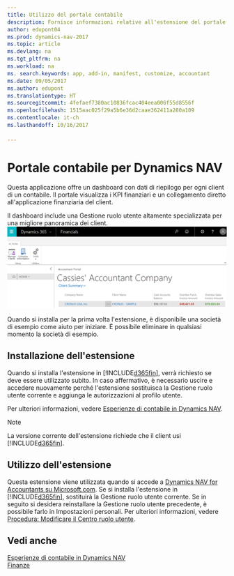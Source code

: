 ```yaml
---
title: Utilizzo del portale contabile
description: Fornisce informazioni relative all'estensione del portale contabile.
author: edupont04
ms.prod: dynamics-nav-2017
ms.topic: article
ms.devlang: na
ms.tgt_pltfrm: na
ms.workload: na
ms. search.keywords: app, add-in, manifest, customize, accountant
ms.date: 09/05/2017
ms.author: edupont
ms.translationtype: HT
ms.sourcegitcommit: 4fefaef7380ac10836fcac404eea006f55d8556f
ms.openlocfilehash: 1515aac025f29a5b6e36d2caae362411a280a109
ms.contentlocale: it-ch
ms.lasthandoff: 10/16/2017

---
```

# <a name="accountant-portal-for-dynamics-nav"></a>Portale contabile per Dynamics NAV
Questa applicazione offre un dashboard con dati di riepilogo per ogni client di un contabile. Il portale visualizza i KPI finanziari e un collegamento diretto all'applicazione finanziaria del client.  

Il dashboard include una Gestione ruolo utente altamente specializzata per una migliore panoramica dei client.  
[![Portale contabile](./media/ui-extensions-accportal/accountant-portal.png)](https://go.microsoft.com/fwlink/?linkid=851257)

Quando si installa per la prima volta l'estensione, è disponibile una società di esempio come aiuto per iniziare. È possibile eliminare in qualsiasi momento la società di esempio.  

## <a name="installing-the-extension"></a>Installazione dell'estensione
Quando si installa l'estensione in [!INCLUDE[d365fin](includes/d365fin_md.md)], verrà richiesto se deve essere utilizzato subito. In caso affermativo, è necessario uscire e accedere nuovamente perché l'estensione sostituisca la Gestione ruolo utente corrente e aggiunga le autorizzazioni al profilo utente.  

Per ulteriori informazioni, vedere [Esperienze di contabile in Dynamics NAV](finance-accounting.md).  

> [!NOTE]  
>  La versione corrente dell'estensione richiede che il client usi [!INCLUDE[d365fin](includes/d365fin_md.md)].  

## <a name="using-the-extension"></a>Utilizzo dell'estensione
Questa estensione viene utilizzata quando si accede a [Dynamics NAV for Accountants su Microsoft.com](https://www.microsoft.com/en-us/dynamics365/financial-insights-for-accountants). Se si installa l'estensione in [!INCLUDE[d365fin](includes/d365fin_md.md)], sostituirà la Gestione ruolo utente corrente. Se in seguito si desidera reinstallare la Gestione ruolo utente precedente, è possibile farlo in Impostazioni personali. Per ulteriori informazioni, vedere [Procedura: Modificare il Centro ruolo utente](change-role.md).  

## <a name="see-also"></a>Vedi anche
[Esperienze di contabile in Dynamics NAV](finance-accounting.md)  
[Finanze](finance.md)  

